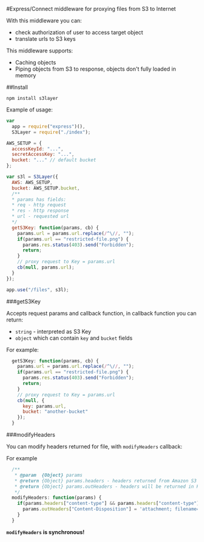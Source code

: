 #Express/Connect middleware for proxying files from S3 to Internet

With this middleware you can:
- check authorization of user to access target object
- translate urls to S3 keys

This middleware supports:
- Caching objects
- Piping objects from S3 to response, objects don't fully loaded in memory

##Install

`npm install s3layer`

Example of usage:

```javascript
var
  app = require("express")(),
  S3Layer = require("./index");

AWS_SETUP = {
  accessKeyId: "...",
  secretAccessKey: "...",
  bucket: "..." // default bucket
};

var s3l = S3Layer({
  AWS: AWS_SETUP,
  bucket: AWS_SETUP.bucket,
  /**
  * params has fields:
  * req - http request
  * res - http response
  * url - requested url
  */
  getS3Key: function(params, cb) {
    params.url = params.url.replace(/^\//, "");
    if(params.url == "restricted-file.png") {
      params.res.status(403).send("Forbidden");
      return;
    }
    // proxy request to Key = params.url
    cb(null, params.url);
  }
});

app.use("/files", s3l);
```

###getS3Key

Accepts request params and callback function, in callback function you can return:

- `string` - interpreted as S3 Key
- `object` which can contain `key` and `bucket` fields

For example:

```javascript
  getS3Key: function(params, cb) {
    params.url = params.url.replace(/^\//, "");
    if(params.url == "restricted-file.png") {
      params.res.status(403).send("Forbidden");
      return;
    }
    // proxy request to Key = params.url
    cb(null, {
      key: params.url,
      bucket: "another-bucket"
    });
  }
```

###modifyHeaders

You can modify headers returned for file, with `modifyHeaders` callback:

For example

```javascript
  /**
   * @param  {Object} params
   * @return {Object} params.headers - headers returned from Amazon S3
   * @return {Object} params.outHeaders - headers will be returned in HTTP response, you can modify them
   */
  modifyHeaders: function(params) {
    if(params.headers["content-type"] && params.headers["content-type"].indexOf("image/") === 0) {
      params.outHeaders["Content-Disposition"] = 'attachment; filename="img.jpg"';
    }
  }
```

**`modifyHeaders` is synchronous!**